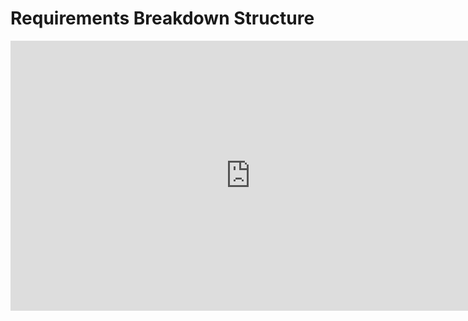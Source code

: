 # Requirements Breakdown Structure



<iframe width="768" height="432" src="https://miro.com/app/live-embed/uXjVK6jWSUI=/?moveToViewport=1156,-350,5390,2460&embedId=213667577355" frameborder="0" scrolling="no" allow="fullscreen; clipboard-read; clipboard-write" allowfullscreen></iframe>



